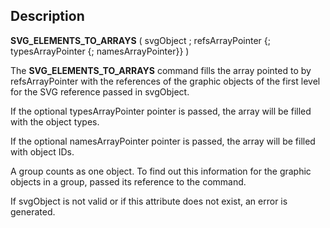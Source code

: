 <!-- SVG_ELEMENTS_TO_ARRAYS ( svgObject ; arrayReferences ; arrayTypes ; arrayIDs ) -> svgObject (Text) -> arrayReferences (Pointer) -> arrayTypes (Pointer) -> arrayIDs (Pointer)-->## Description **SVG\_ELEMENTS\_TO\_ARRAYS** ( svgObject ; refsArrayPointer {; typesArrayPointer {; namesArrayPointer}} )  The **SVG\_ELEMENTS\_TO\_ARRAYS** command fills the array pointed to by refsArrayPointer with the references of the graphic objects of the first level for the SVG reference passed in svgObject.If the optional typesArrayPointer pointer is passed, the array will be filled with the object types.If the optional namesArrayPointer pointer is passed, the array will be filled with object IDs.A group counts as one object. To find out this information for the graphic objects in a group, passed its reference to the command.If svgObject is not valid or if this attribute does not exist, an error is generated.